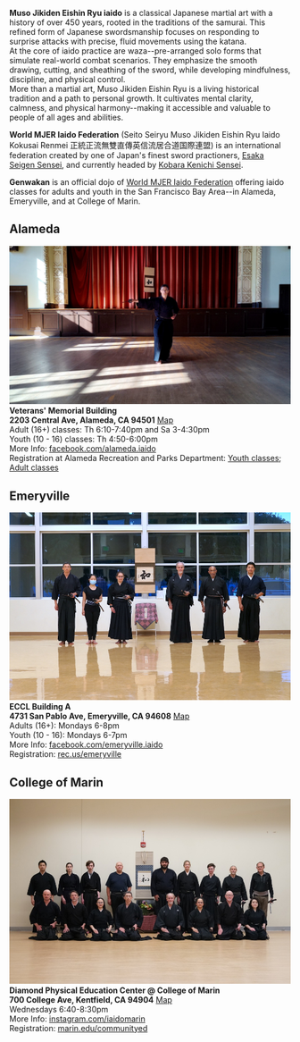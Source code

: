 **Muso Jikiden Eishin Ryu iaido** is a classical Japanese martial art with a history of over 450 years, rooted in the traditions of the samurai. This refined form of Japanese swordsmanship focuses on responding to surprise attacks with precise, fluid movements using the katana.<br>
At the core of iaido practice are waza--pre-arranged solo forms that simulate real-world combat scenarios. They emphasize the smooth drawing, cutting, and sheathing of the sword, while developing mindfulness, discipline, and physical control.<br>
More than a martial art, Muso Jikiden Eishin Ryu is a living historical tradition and a path to personal growth. It cultivates mental clarity, calmness, and physical harmony--making it accessible and valuable to people of all ages and abilities.

**World MJER Iaido Federation** (Seito Seiryu Muso Jikiden Eishin Ryu Iaido Kokusai Renmei 正統正流無雙直傳英信流居合道国際連盟) is an international federation created by one of Japan's finest sword practioners, [Esaka Seigen Sensei](https://mjer-iaido.github.io/en/about/#founder-esaka-seigen), and currently headed by [Kobara Kenichi Sensei](https://mjer-iaido.github.io/en/about/#chairman-kobara-kenichi). 

**Genwakan** is an official dojo of [World MJER Iaido Federation](https://mjer-iaido.github.io/en/) offering iaido classes for adults and youth in the San Francisco Bay Area--in Alameda, Emeryville, and at College of Marin.

## Alameda
![Alameda](/assets/images/Alameda.jpg)    
**Veterans' Memorial Building    
2203 Central Ave, Alameda, CA 94501** [Map](https://maps.app.goo.gl/uXnVAibteggLKuvBA)   
Adult (16+) classes: Th 6:10-7:40pm and Sa 3-4:30pm    
Youth (10 - 16) classes: Th 4:50-6:00pm    
More Info: [facebook.com/alameda.iaido](https://www.facebook.com/alameda.iaido)    
Registration at Alameda Recreation and Parks Department: [Youth classes](https://anc.apm.activecommunities.com/alamedarecreation/activity/search?onlineSiteId=0&activity_select_param=2&activity_category_ids=45&activity_keyword=youth%20iaido&viewMode=list); [Adult classes](https://anc.apm.activecommunities.com/alamedarecreation/activity/search?onlineSiteId=0&activity_select_param=2&activity_category_ids=45&min_age=18&activity_keyword=iaido%3A&viewMode=list)

## Emeryville
![Emeryville](/assets/images/Emeryville.jpg)    
**ECCL Building A    
4731 San Pablo Ave, Emeryville, CA 94608**  [Map](https://maps.app.goo.gl/PgfhJCwezYsxeJDC9)  
Adults (16+): Mondays 6-8pm    
Youth (10 - 16): Mondays 6-7pm    
More Info: [facebook.com/emeryville.iaido](https://www.facebook.com/emeryville.iaido)    
Registration: [rec.us/emeryville](https://www.rec.us/organizations/emeryville?tab=programs&activityIDs=4098fbbd-191e-421a-a4e3-53cc2ae8fdc4)

## College of Marin
![College of Marin](/assets/images/CoM.jpg)    
**Diamond Physical Education Center @ College of Marin    
700 College Ave, Kentfield, CA 94904**  [Map](https://maps.app.goo.gl/mSZYsUKu9rEB6ztt9)  
Wednesdays 6:40-8:30pm    
More Info: [instagram.com/iaidomarin](https://www.instagram.com/iaidomarin)    
Registration: [marin.edu/communityed](https://marin.edu/communityed)
